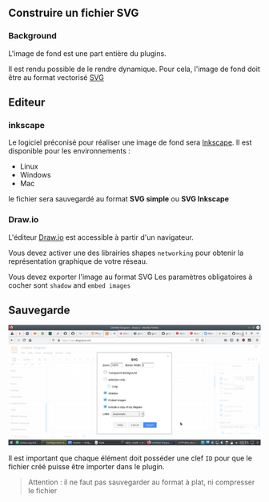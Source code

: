 
## Construire un fichier SVG

### Background

L'image de fond est une part entière du plugins.

Il est rendu possible de le rendre dynamique. Pour cela, l'image de fond doit être au format vectorisé [SVG](https://fr.wikipedia.org/wiki/Scalable_Vector_Graphics)


## Editeur

### inkscape

Le logiciel préconisé pour réaliser une image de fond sera [Inkscape](https://inkscape.org). Il est disponible pour les environnements :

  - Linux
  - Windows
  - Mac

  le fichier sera sauvegardé au format **SVG simple** ou **SVG Inkscape**



### Draw.io

L'éditeur [Draw.io](https://draw.io/) est accessible à partir d'un navigateur.

Vous devez activer une des librairies shapes `networking` pour obtenir la représentation graphique de votre réseau.

Vous devez exporter l'image au format SVG
Les paramètres obligatoires à cocher sont `shadow` and `embed images`


## Sauvegarde

![main metric](../../screenshots/appendix/draw-export-svg.png)

Il est important que chaque élément doit posséder une clef `ID` pour que le fichier créé puisse être importer dans le plugin.


> Attention : 
> il ne faut pas sauvegarder au format à plat, ni compresser le fichier
